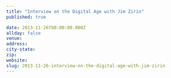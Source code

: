 ```yaml
---
title: "Interview on the Digital Age with Jim Zirin"
published: true

date: 2013-11-26T00:00:00.000Z
allday: false
venue:
address:
city-state:
zip:
website:
slug: 2013-11-26-interview-on-the-digital-age-with-jim-zirin
---
```


